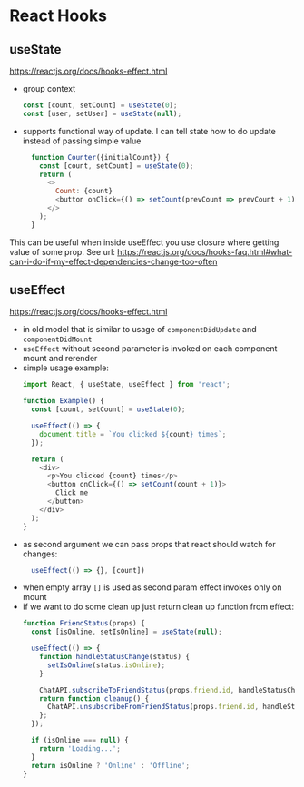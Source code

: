 
# React Hooks

## useState
https://reactjs.org/docs/hooks-effect.html

- group context
  ```javascript
  const [count, setCount] = useState(0);
  const [user, setUser] = useState(null);

  ```
- supports functional way of update. I can tell state how to do update instead of passing simple value
  ```javascript
    function Counter({initialCount}) {
      const [count, setCount] = useState(0);
      return (
        <>
          Count: {count}
          <button onClick={() => setCount(prevCount => prevCount + 1)}>-</button>
        </>
      );
    }
  ```
This can be useful when inside useEffect you use closure where getting value of some prop. See url: https://reactjs.org/docs/hooks-faq.html#what-can-i-do-if-my-effect-dependencies-change-too-often


## useEffect
https://reactjs.org/docs/hooks-effect.html

- in old model that is similar to usage of `componentDidUpdate` and `componentDidMount`
- `useEffect` without second parameter is invoked on each component mount and rerender
- simple usage example:
    ```javascript
    import React, { useState, useEffect } from 'react';

    function Example() {
      const [count, setCount] = useState(0);

      useEffect(() => {
        document.title = `You clicked ${count} times`;
      });

      return (
        <div>
          <p>You clicked {count} times</p>
          <button onClick={() => setCount(count + 1)}>
            Click me
          </button>
        </div>
      );
    }
  ```
- as second argument we can pass props that react should watch for changes:
  ```javascript
    useEffect(() => {}, [count])
  ```
- when empty array `[]` is used as second param effect invokes only on mount
- if we want to do some clean up just return clean up function from effect:
  ```javascript
  function FriendStatus(props) {
    const [isOnline, setIsOnline] = useState(null);

    useEffect(() => {
      function handleStatusChange(status) {
        setIsOnline(status.isOnline);
      }

      ChatAPI.subscribeToFriendStatus(props.friend.id, handleStatusChange);
      return function cleanup() {
        ChatAPI.unsubscribeFromFriendStatus(props.friend.id, handleStatusChange);
      };
    });

    if (isOnline === null) {
      return 'Loading...';
    }
    return isOnline ? 'Online' : 'Offline';
  }
  ```
